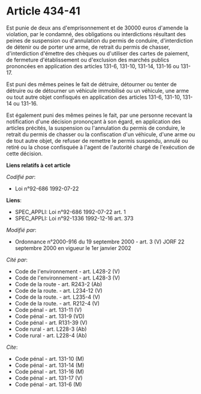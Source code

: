 # Article 434-41

Est punie de deux ans d'emprisonnement et de 30000 euros d'amende la violation, par le condamné, des obligations ou
interdictions résultant des peines de suspension ou d'annulation du permis de conduire, d'interdiction de détenir ou de
porter une arme, de retrait du permis de chasser, d'interdiction d'émettre des chèques ou d'utiliser des cartes de paiement,
de fermeture d'établissement ou d'exclusion des marchés publics prononcées en application des articles 131-6, 131-10, 131-14,
131-16 ou 131-17.

Est puni des mêmes peines le fait de détruire, détourner ou tenter de détruire ou de détourner un véhicule immobilisé ou un
véhicule, une arme ou tout autre objet confisqués en application des articles 131-6, 131-10, 131-14 ou 131-16.

Est également puni des mêmes peines le fait, par une personne recevant la notification d'une décision prononçant à son égard,
en application des articles précités, la suspension ou l'annulation du permis de conduire, le retrait du permis de chasser ou
la confiscation d'un véhicule, d'une arme ou de tout autre objet, de refuser de remettre le permis suspendu, annulé ou retiré
ou la chose confisquée à l'agent de l'autorité chargé de l'exécution de cette décision.

**Liens relatifs à cet article**

_Codifié par_:

  - Loi n°92-686 1992-07-22

**Liens**:

  - SPEC_APPLI: Loi n°92-686 1992-07-22 art. 1
  - SPEC_APPLI: Loi n°92-1336 1992-12-16 art. 373

_Modifié par_:

  - Ordonnance n°2000-916 du 19 septembre 2000 - art. 3 (V) JORF 22 septembre 2000 en vigueur le 1er janvier 2002

_Cité par_:

  - Code de l'environnement - art. L428-2 (V)
  - Code de l'environnement - art. L428-3 (V)
  - Code de la route - art. R243-2 (Ab)
  - Code de la route. - art. L234-12 (V)
  - Code de la route. - art. L235-4 (V)
  - Code de la route. - art. R212-4 (V)
  - Code pénal - art. 131-11 (V)
  - Code pénal - art. 131-9 (VD)
  - Code pénal - art. R131-39 (V)
  - Code rural - art. L228-3 (Ab)
  - Code rural - art. L228-4 (Ab)

_Cite_:

  - Code pénal - art. 131-10 (M)
  - Code pénal - art. 131-14 (M)
  - Code pénal - art. 131-16 (M)
  - Code pénal - art. 131-17 (V)
  - Code pénal - art. 131-6 (M)
